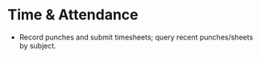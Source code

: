 # Time & Attendance
- Record punches and submit timesheets; query recent punches/sheets by subject.

